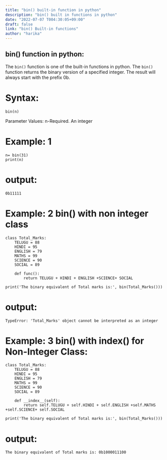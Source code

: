 ```yaml
---
title: "bin() built-in function in python"
description: "bin() built in functions in python"
date: "2022-07-07 T004:30:05+09:00"
draft: false
link: "bin() Built-in functions"
author: "harika"
---
```

## bin() function in python:

The `bin()` function is one of the built-in functions in python.
The `bin()` function returns the binary version of a specified integer.
The result will always start with the prefix 0b.

# Syntax:
```
bin(n)
```
Parameter Values:
n-Required. An integer

# Example: 1
```
n= bin(31)
print(n)
```
# output:
```
0b11111
```
# Example: 2 bin() with non integer class
```
class Total_Marks:
    TELUGU = 88
    HINDI = 95
    ENGLISH = 79
    MATHS = 99
    SCIENCE = 90
    SOCIAL = 89
    
    def func():
        return TELUGU + HINDI + ENGLISH +SCIENCE+ SOCIAL
        
print('The binary equivalent of Total marks is:', bin(Total_Marks()))
```
# output:
```
TypeError: 'Total_Marks' object cannot be interpreted as an integer
```
# Example: 3 bin() with __index__() for Non-Integer Class:
```
class Total_Marks:
    TELUGU = 88
    HINDI = 95
    ENGLISH = 79
    MATHS = 99
    SCIENCE = 90
    SOCIAL = 89
    
    def __index__(self):
        return self.TELUGU + self.HINDI + self.ENGLISH +self.MATHS +self.SCIENCE+ self.SOCIAL
        
print('The binary equivalent of Total marks is:', bin(Total_Marks()))
```
# output:
```
The binary equivalent of Total marks is: 0b1000011100
```





